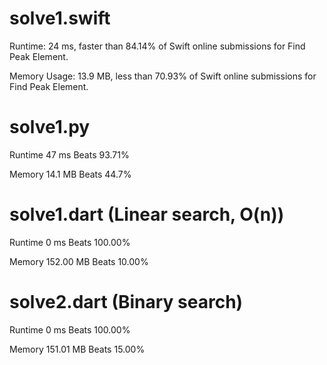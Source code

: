 # solve1.swift

Runtime: 24 ms, faster than 84.14% of Swift online submissions for Find Peak Element.

Memory Usage: 13.9 MB, less than 70.93% of Swift online submissions for Find Peak Element.

# solve1.py

Runtime 47 ms Beats 93.71%

Memory 14.1 MB Beats 44.7%

# solve1.dart (Linear search, O(n))

Runtime 0 ms Beats 100.00%

Memory 152.00 MB Beats 10.00%

# solve2.dart (Binary search)

Runtime 0 ms Beats 100.00%

Memory 151.01 MB Beats 15.00%

